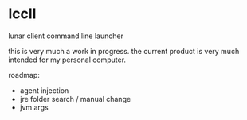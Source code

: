 # lccll
lunar client command line launcher

this is very much a work in progress.
the current product is very much intended for my personal computer.

roadmap:
 - agent injection
 - jre folder search / manual change
 - jvm args